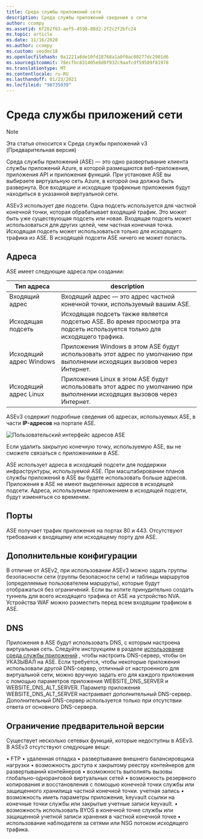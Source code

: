 ```yaml
---
title: Среда службы приложений сети
description: Среда службы приложений сведения о сети
author: ccompy
ms.assetid: 6f262f63-aef5-4598-88d2-2f2c2f2bfc24
ms.topic: article
ms.date: 11/16/2020
ms.author: ccompy
ms.custom: seodec18
ms.openlocfilehash: 0a1221a8de10fd18768a1a0f0ac08277dc2901d6
ms.sourcegitcommit: 78ecfbc831405e8d0f932c9aafcdf59589f81978
ms.translationtype: MT
ms.contentlocale: ru-RU
ms.lasthandoff: 01/23/2021
ms.locfileid: "98735039"
---
```

# <a name="app-service-environment-networking"></a>Среда службы приложений сети

> [!NOTE]
> Эта статья относится к Среда службы приложений v3 (Предварительная версия)
> 

Среда службы приложений (ASE) — это одно развертывание клиента службы приложений Azure, в которой размещаются веб-приложения, приложения API и приложения функций. При установке ASE вы выбираете виртуальную сеть Azure, в которой она должна быть развернута. Все входящие и исходящие трафикные приложения будут находиться в указанной виртуальной сети.  

ASEv3 использует две подсети.  Одна подсеть используется для частной конечной точки, которая обрабатывает входящий трафик. Это может быть уже существующая подсеть или новая.  Входящая подсеть может использоваться для других целей, чем частная конечная точка. Исходящая подсеть может использоваться только для исходящего трафика из ASE. В исходящей подсети ASE ничего не может попасть.

## <a name="addresses"></a>Адреса 
ASE имеет следующие адреса при создании:

| Тип адреса | description |
|--------------|-------------|
| Входящий адрес | Входящий адрес — это адрес частной конечной точки, используемый вашим ASE. |
| Исходящая подсеть | Исходящая подсеть также является подсетью ASE. Во время просмотра эта подсеть используется только для исходящего трафика. |
| Исходящий адрес Windows | Приложения Windows в этом ASE будут использовать этот адрес по умолчанию при выполнении исходящих вызовов через Интернет. |
| Исходящий адрес Linux | Приложения Linux в этом ASE будут использовать этот адрес по умолчанию при выполнении исходящих вызовов через Интернет. |

ASEv3 содержит подробные сведения об адресах, используемых ASE, в части **IP-адресов** на портале ASE.

![Пользовательский интерфейс адресов ASE](./media/networking/networking-ip-addresses.png)

Если удалить закрытую конечную точку, используемую ASE, вы не сможете связаться с приложениями в ASE.  

ASE использует адреса в исходящей подсети для поддержки инфраструктуры, используемой ASE. При масштабировании планов службы приложений в ASE вы будете использовать больше адресов. Приложения в ASE не имеют выделенных адресов в исходящей подсети. Адреса, используемые приложением в исходящей подсети, будут изменяться со временем.

## <a name="ports"></a>Порты

ASE получает трафик приложения на портах 80 и 443.  Отсутствуют требования к входящему или исходящему порту для ASE. 

## <a name="extra-configurations"></a>Дополнительные конфигурации

В отличие от ASEv2, при использовании ASEv3 можно задать группы безопасности сети (группы безопасности сети) и таблицы маршрутов (определяемые пользователем маршруты), которые будут отображаться без ограничений. Если вы хотите принудительно создать туннель для всего исходящего трафика от ASE на устройство NVA. Устройства WAF можно разместить перед всем входящим трафиком в ASE. 

## <a name="dns"></a>DNS

Приложения в ASE будут использовать DNS, с которым настроена виртуальная сеть. Следуйте инструкциям в разделе [использование среда службы приложений](./using.md#dns-configuration) , чтобы настроить DNS-сервер, чтобы он УКАЗЫВАЛ на ASE. Если требуется, чтобы некоторые приложения использовали другой DNS-сервер, отличный от настроенного для виртуальной сети, можно вручную задать его для каждого приложения с помощью параметров приложения WEBSITE_DNS_SERVER и WEBSITE_DNS_ALT_SERVER. Параметр приложения WEBSITE_DNS_ALT_SERVER настраивает дополнительный DNS-сервер. Дополнительный DNS-сервер используется только при отсутствии ответа от основного DNS-сервера. 

## <a name="preview-limitation"></a>Ограничение предварительной версии

Существует несколько сетевых функций, которые недоступны в ASEv3.  В ASEv3 отсутствуют следующие вещи:

• FTP • удаленная отладка • развертывание внешнего балансировщика нагрузки • возможность доступа к закрытому реестру контейнеров для развертываний контейнеров • возможность выполнять вызовы глобально-одноранговой виртуальных сетей • возможность резервного копирования и восстановления с помощью конечной точки службы или защищенного хранилища частной конечной точки. учетная запись • возможность иметь параметры приложения, keyvault ссылки на конечные точки службы или закрытые учетные записи keyvault. • возможность использовать BYOS в конечной точке службы или защищенной учетной записи хранения в частной конечной точке • использование наблюдателя за сетями или NSG потоком исходящего трафика.
    
    